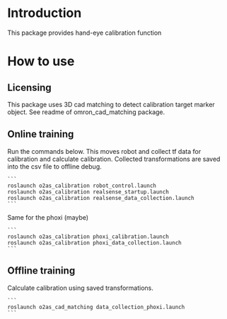 # Introduction

This package provides hand-eye calibration function

# How to use

## Licensing

This package uses 3D cad matching to detect calibration target marker object.
See readme of omron_cad_matching package.

## Online training

Run the commands below.
This moves robot and collect tf data for calibration and calculate calibration.
Collected transformations are saved into the csv file to offline debug. 

    ```
    roslaunch o2as_calibration robot_control.launch
    roslaunch o2as_calibration realsense_startup.launch
    roslaunch o2as_calibration realsense_data_collection.launch
    ```

Same for the phoxi (maybe)

    ```
    roslaunch o2as_calibration phoxi_calibration.launch
    roslaunch o2as_calibration phoxi_data_collection.launch
    ```

## Offline training

Calculate calibration using saved transformations.

    ```
    roslaunch o2as_cad_matching data_collection_phoxi.launch
    ```
